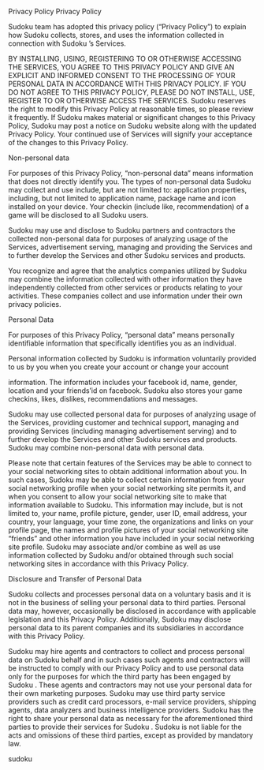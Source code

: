 Privacy Policy
Privacy Policy

Sudoku team has adopted this privacy policy (“Privacy Policy”) to explain how Sudoku collects, stores, and uses the information collected in connection with Sudoku ’s Services.

BY INSTALLING, USING, REGISTERING TO OR OTHERWISE ACCESSING THE SERVICES, YOU AGREE TO THIS PRIVACY POLICY AND GIVE AN EXPLICIT AND INFORMED CONSENT TO THE PROCESSING OF YOUR PERSONAL DATA IN ACCORDANCE WITH THIS PRIVACY POLICY. IF YOU DO NOT AGREE TO THIS PRIVACY POLICY, PLEASE DO NOT INSTALL, USE, REGISTER TO OR OTHERWISE ACCESS THE SERVICES. Sudoku  reserves the right to modify this Privacy Policy at reasonable times, so please review it frequently. If Sudoku  makes material or significant changes to this Privacy Policy, Sudoku  may post a notice on Sudoku  website along with the updated Privacy Policy. Your continued use of Services will signify your acceptance of the changes to this Privacy Policy.

Non-personal data

For purposes of this Privacy Policy, “non-personal data” means information that does not directly identify you. The types of non-personal data Sudoku  may collect and use include, but are not limited to: application properties, including, but not limited to application name, package name and icon installed on your device. Your checkin (include like, recommendation) of a game will be disclosed to all Sudoku  users.

Sudoku  may use and disclose to Sudoku  partners and contractors the collected non-personal data for purposes of analyzing usage of the Services, advertisement serving, managing and providing the Services and to further develop the Services and other Sudoku  services and products.

You recognize and agree that the analytics companies utilized by Sudoku  may combine the information collected with other information they have independently collected from other services or products relating to your activities. These companies collect and use information under their own privacy policies.

Personal Data

For purposes of this Privacy Policy, “personal data” means personally identifiable information that specifically identifies you as an individual.

Personal information collected by Sudoku  is information voluntarily provided to us by you when you create your account or change your account 

information. The information includes your facebook id, name, gender, location and your friends’id on facebook. Sudoku  also stores your game checkins, likes, dislikes, recommendations and messages.

Sudoku  may use collected personal data for purposes of analyzing usage of the Services, providing customer and technical support, managing and providing Services (including managing advertisement serving) and to further develop the Services and other Sudoku  services and products. Sudoku  may combine non-personal data with personal data.

Please note that certain features of the Services may be able to connect to your social networking sites to obtain additional information about you. In such cases, Sudoku  may be able to collect certain information from your social networking profile when your social networking site permits it, and when you consent to allow your social networking site to make that information available to Sudoku. This information may include, but is not limited to, your name, profile picture, gender, user ID, email address, your country, your language, your time zone, the organizations and links on your profile page, the names and profile pictures of your social networking site “friends” and other information you have included in your social networking site profile. Sudoku  may associate and/or combine as well as use information collected by Sudoku  and/or obtained through such social networking sites in accordance with this Privacy Policy.

Disclosure and Transfer of Personal Data

Sudoku  collects and processes personal data on a voluntary basis and it is not in the business of selling your personal data to third parties. Personal data may, however, occasionally be disclosed in accordance with applicable legislation and this Privacy Policy. Additionally, Sudoku  may disclose personal data to its parent companies and its subsidiaries in accordance with this Privacy Policy.

Sudoku  may hire agents and contractors to collect and process personal data on Sudoku  behalf and in such cases such agents and contractors will be instructed to comply with our Privacy Policy and to use personal data only for the purposes for which the third party has been engaged by Sudoku . These agents and contractors may not use your personal data for their own marketing purposes. Sudoku  may use third party service providers such as credit card processors, e-mail service providers, shipping agents, data analyzers and business intelligence providers. Sudoku  has the right to share your personal data as necessary for the aforementioned third parties to provide their services for Sudoku . Sudoku  is not liable for the acts and omissions of these third parties, except as provided by mandatory law.

sudoku
